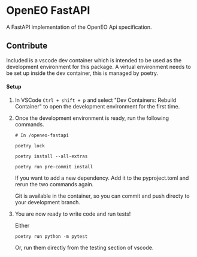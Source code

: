 # OpenEO FastAPI

A FastAPI implementation of the OpenEO Api specification.

## Contribute

Included is a vscode dev container which is intended to be used as the development environment for this package. A virtual environment needs to be set up inside the dev container, this is managed by poetry.

#### Setup

1. In VSCode `Ctrl + shift + p` and select "Dev Containers: Rebuild Container" to open the development environment for the first time.

2. Once the development environment is ready, run the following commands.
    ```
    # In /openeo-fastapi

    poetry lock

    poetry install --all-extras

    poetry run pre-commit install
    ```

    If you want to add a new dependency. Add it to the pyproject.toml and rerun the two commands again.

    Git is available in the container, so you can commit and push directy to your development branch.

3. You are now ready to write code and run tests!

    Either
    ```
    poetry run python -m pytest
    ```

    Or, run them directly from the testing section of vscode.
